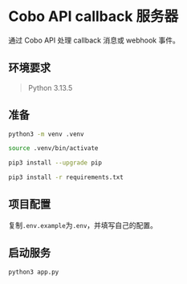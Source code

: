 # Cobo API callback 服务器

通过 Cobo API 处理 callback 消息或 webhook 事件。

## 环境要求

> Python 3.13.5

## 准备

```bash
python3 -m venv .venv

source .venv/bin/activate

pip3 install --upgrade pip

pip3 install -r requirements.txt
```

## 项目配置

复制`.env.example`为`.env`，并填写自己的配置。

## 启动服务

```bash
python3 app.py
```